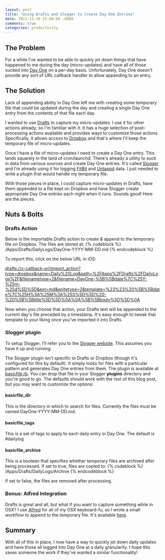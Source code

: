 ```yaml
---
layout: post
title: "Using Drafts and Slogger to Create Day One Entries"
date: 2013-12-30 15:09:09 -0800
comments: true
categories: productivity
---
```


## The Problem
For a while I've wanted to be able to quickly jot down things that have
happened to me during the day (micro-updates) and have all of those sucked into
[Day One](http://dayoneapp.com) on a per-day basis. Unfortunately, Day One
doesn't provide any sort of URL callback handler to allow appending to an
entry.

## The Solution
Lack of appending ability in Day One left me with creating some temporary file
that could be updated during the day and creating a single Day One entry from
the contents of that file each day.

<!-- more -->
I wanted to use [Drafts](http://agiletortoise.com/drafts) to capture my
micro-updates. I use it for other actions already, so I'm familiar with it. It
has a huge selection of post-processing actions available and provides ways to
customize those actions. Specifically, it allows access to
[Dropbox](http://dropbox.com) and that's where I'll keep the temporary file of
micro-updates.

Once I have a file of micro-updates I need to create a Day One entry. This
lands squarely in the land of cron/launchd. There's already a utility to suck
in data from various sources and create Day One entries. It's called
[Slogger](http://brettterpstra.com/projects/slogger/) and I'm already using it
for logging [FitBit](http://www.fitbit.com) and [Untappd](http://untappd.com)
data. I just needed to write a plugin that would handle my temporary file.

With those pieces in place, I could capture micro-updates in Drafts, have them
appended to a file kept on Dropbox and have Slogger create appropriate Day One
entries each night when it runs. Sounds good! Here are the pieces.

## Nuts & Bolts

### Drafts Action
Below is the importable Drafts action to create & append to the temporary file on Dropbox. The files are stored at:
{% codeblock %}
/Apps/Drafts/DailyLogs/DayOne-YYYY-MM-DD.md
{% endcodeblock %}

To import this, click on the below URL in iOS:

[drafts://x-callback-url/import_action?type=dropbox&name=Daily%20Log&path=%2FApps%2FDrafts%2FDailyLogs%2F&filenametype=2&filename=DayOne-%5B%5Bdate%7C%25Y-%25m-%25d%5D%5D&ext=md&writetype=2&template=%23%23%20%5B%5Bdate%7C%25H%3A%25M%3A%25S%5D%5D%20-%20%5B%5Btitle%5D%5D%0A%0A%5B%5Bbody%5D%5D%0A](drafts://x-callback-url/import_action?type=dropbox&name=Daily%20Log&path=%2FApps%2FDrafts%2FDailyLogs%2F&filenametype=2&filename=DayOne-%5B%5Bdate%7C%25Y-%25m-%25d%5D%5D&ext=md&writetype=2&template=%23%23%20%5B%5Bdate%7C%25H%3A%25M%3A%25S%5D%5D%20-%20%5B%5Btitle%5D%5D%0A%0A%5B%5Bbody%5D%5D%0A)

Now when you choose that action, your Drafts text will be appended to the
current day's file preceded by a timestamp. It's easy enough to tweak that
template to your liking once you've imported it into Drafts.

### Slogger plugin
To setup Slogger, I'll refer you to the [Slogger website](http://brettterpstra.com/projects/slogger/).
This assumes you have it up and running.

The Slogger plugin isn't specific to Drafts or Dropbox (though it's configured
for this by default). It simply looks for files with a particular pattern and
generates Day One entries from them. The plugin is available at
[basicfile.rb](https://github.com/nall/Slogger/blob/master/plugins_disabled/basicfile.rb).
You can drop that file in your Slogger **plugins** directory and you're good to
go. The defaults should work with the rest of this blog post, but you may want
to customize the options:

#### basicfile\_dir
This is the directory in which to search for files. Currently the files must be
named DayOne-YYYY-MM-DD.md. 

#### basicfile\_tags
This is a set of tags to apply to each daily entry in Day One. The default is
\#dailylog

#### basicfile\_archive
This is a boolean that specifies whether temporary files are archived after
being processed. If set to true, files are copied to:
{% codeblock %}
/Apps/Drafts/DailyLogs/Archive
{% endcodeblock %}

If set to false, the files are removed after processing.

### Bonus: Alfred Integration
Drafts is great and all, but what if you want to capture something while in
OSX? I use [Alfred](http://www.alfredapp.com) for all of my OSX keyboard-fu, so
I wrote a small workflow to append to the temporary file. It's available
[here](http://nall.github.io/files/DayOneLog.alfredworkflow).


## Summary
With all of this in place, I now have a way to quickly jot down daily updates
and have those all logged into Day One at a daily granularity. I hope this
saves someone the work if they've wanted a similar functionality!


